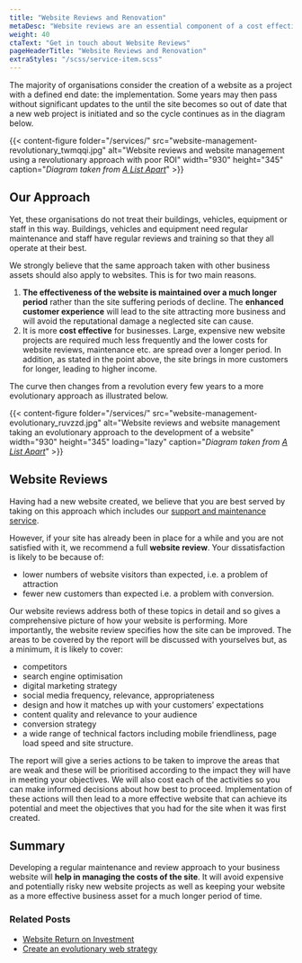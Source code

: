 ```yaml
---
title: "Website Reviews and Renovation"
metaDesc: "Website reviews are an essential component of a cost effective approach to website management that achieves the best ROI. Read about our strategy here."
weight: 40
ctaText: "Get in touch about Website Reviews"
pageHeaderTitle: "Website Reviews and Renovation"
extraStyles: "/scss/service-item.scss"
---
```


The majority of organisations consider the creation of a website as a project with a defined end date: the implementation. Some years may then pass without significant updates to the until the site becomes so out of date that a new web project is initiated and so the cycle continues as in the diagram below.

{{< content-figure folder="/services/" src="website-management-revolutionary_twmqqi.jpg" alt="Website reviews and website management using a revolutionary approach with poor ROI" width="930" height="345" caption="_Diagram taken from [A List Apart](https://alistapart.com/article/create-an-evolutionary-web-strategy-with-a-digital-mro-plan)_" >}}

## Our Approach

Yet, these organisations do not treat their buildings, vehicles, equipment or staff in this way. Buildings, vehicles and equipment need regular maintenance and staff have regular reviews and training so that they all operate at their best.

We strongly believe that the same approach taken with other business assets should also apply to websites. This is for two main reasons.

1.  **The effectiveness of the website is maintained over a much longer period** rather than the site suffering periods of decline. The **enhanced customer experience** will lead to the site attracting more business and will avoid the reputational damage a neglected site can cause.
2.  It is more **cost effective** for businesses. Large, expensive new website projects are required much less frequently and the lower costs for website reviews, maintenance etc. are spread over a longer period. In addition, as stated in the point above, the site brings in more customers for longer, leading to higher income.

The curve then changes from a revolution every few years to a more evolutionary approach as illustrated below.

{{< content-figure folder="/services/" src="website-management-evolutionary_ruvzzd.jpg" alt="Website reviews and website management taking an evolutionary approach to the development of a website" width="930" height="345" loading="lazy" caption="_Diagram taken from [A List Apart](https://alistapart.com/article/create-an-evolutionary-web-strategy-with-a-digital-mro-plan)_" >}}

## Website Reviews

Having had a new website created, we believe that you are best served by taking on this approach which includes our [support and maintenance service](/services/website-support-maintenance/).

However, if your site has already been in place for a while and you are not satisfied with it, we recommend a full **website review**. Your dissatisfaction is likely to be because of:

- lower numbers of website visitors than expected, i.e. a problem of attraction
- fewer new customers than expected i.e. a problem with conversion.

Our website reviews address both of these topics in detail and so gives a comprehensive picture of how your website is performing. More importantly, the website review specifies how the site can be improved. The areas to be covered by the report will be discussed with yourselves but, as a minimum, it is likely to cover:

- competitors
- search engine optimisation
- digital marketing strategy
- social media frequency, relevance, appropriateness
- design and how it matches up with your customers’ expectations
- content quality and relevance to your audience
- conversion strategy
- a wide range of technical factors including mobile friendliness, page load speed and site structure.

The report will give a series actions to be taken to improve the areas that are weak and these will be prioritised according to the impact they will have in meeting your objectives. We will also cost each of the activities so you can make informed decisions about how best to proceed. Implementation of these actions will then lead to a more effective website that can achieve its potential and meet the objectives that you had for the site when it was first created.

## Summary

Developing a regular maintenance and review approach to your business website will **help in managing the costs of the site**. It will avoid expensive and potentially risky new website projects as well as keeping your website as a more effective business asset for a much longer period of time.

### Related Posts

- [Website Return on Investment](/blog/website-return-on-investment/)
- [Create an evolutionary web strategy](http://alistapart.com/article/create-an-evolutionary-web-strategy-with-a-digital-mro-plan)
